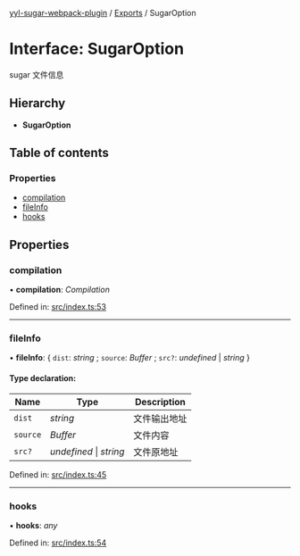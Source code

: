 [yyl-sugar-webpack-plugin](../README.md) / [Exports](../modules.md) / SugarOption

# Interface: SugarOption

sugar 文件信息

## Hierarchy

* **SugarOption**

## Table of contents

### Properties

- [compilation](sugaroption.md#compilation)
- [fileInfo](sugaroption.md#fileinfo)
- [hooks](sugaroption.md#hooks)

## Properties

### compilation

• **compilation**: *Compilation*

Defined in: [src/index.ts:53](https://github.com/jackness1208/yyl-sugar-webpack-plugin/blob/e89cb2a/src/index.ts#L53)

___

### fileInfo

• **fileInfo**: { `dist`: *string* ; `source`: *Buffer* ; `src?`: *undefined* \| *string*  }

#### Type declaration:

Name | Type | Description |
------ | ------ | ------ |
`dist` | *string* | 文件输出地址   |
`source` | *Buffer* | 文件内容   |
`src?` | *undefined* \| *string* | 文件原地址   |

Defined in: [src/index.ts:45](https://github.com/jackness1208/yyl-sugar-webpack-plugin/blob/e89cb2a/src/index.ts#L45)

___

### hooks

• **hooks**: *any*

Defined in: [src/index.ts:54](https://github.com/jackness1208/yyl-sugar-webpack-plugin/blob/e89cb2a/src/index.ts#L54)
